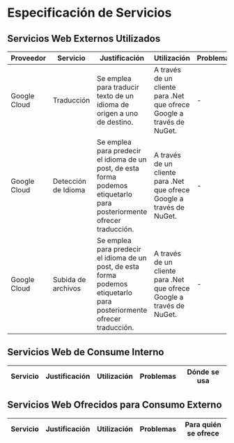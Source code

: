 # Especificación de Servicios

## Servicios Web Externos Utilizados

|Proveedor|Servicio|Justificación|Utilización|Problemas|
|---------|--------|-------------|-----------|---------|
|Google Cloud|Traducción|Se emplea para traducir texto de un idioma de origen a uno de destino.|A través de un cliente para .Net que ofrece Google a través de NuGet.|-|
|Google Cloud|Detección de Idioma|Se emplea para predecir el idioma de un post, de esta forma podemos etiquetarlo para posteriormente ofrecer traducción.|A través de un cliente para .Net que ofrece Google a través de NuGet.|-|
|Google Cloud|Subida de archivos|Se emplea para predecir el idioma de un post, de esta forma podemos etiquetarlo para posteriormente ofrecer traducción.|A través de un cliente para .Net que ofrece Google a través de NuGet.|-|

## Servicios Web de Consume Interno

|Servicio|Justificación|Utilización|Problemas|Dónde se usa|
|--------|-------------|-----------|---------|------------|

## Servicios Web Ofrecidos para Consumo Externo

|Servicio|Justificación|Utilización|Problemas|Para quién se ofrece|
|--------|-------------|-----------|---------|--------------------|